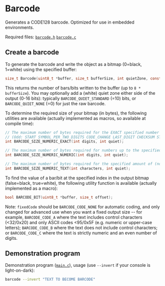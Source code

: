# Barcode

Generates a CODE128 barcode.  Optimized for use in embedded environments.

Required files: [`barcode.h`](barcode.h) [`barcode.c`](barcode.c)


## Create a barcode

To generate the barcode and write the object as a bitmap (0=black, 1=white) using the specified buffer:

```c
size_t Barcode(uint8_t *buffer, size_t bufferSize, int quietZone, const char *text, barcode_code_t fixedCode);
```

This returns the number of bars/bits written to the buffer (up to `8 * bufferSize`). You may optionally add a (white) quiet zone either side of the output (0-16 bits): typically `BARCODE_QUIET_STANDARD` (=10) bits, or `BARCODE_QUIET_NONE` (=0) for just the raw barcode.

To determine the required size of your bitmap (in bytes), the following utilities are available (actually implemented as macros, so available at compile time):

```c
// The maximum number of bytes required for the EXACT specified number of digits (strictly 0-9), odd numbers are less efficient
// (Odd: START SYMBOL_PER_TWO_DIGITS CODE_CHANGE LAST_DIGIT CHECKSUM STOP; Even: START SYMBOL_PER_TWO_DIGITS CHECKSUM STOP;)
int BARCODE_SIZE_NUMERIC_EXACT(int digits, int quiet);

// The maximum number of bytes required for numbers up to the specified number of digits (strictly 0-9)
int BARCODE_SIZE_NUMERIC_NUMERIC(int digits, int quiet);

// The maximum number of bytes required for the specified amount of (non-control-character) ASCII text
int BARCODE_SIZE_NUMERIC_TEXT(int characters, int quiet);
```

To find the value of a bar/bit at the specified index in the output bitmap (false=black, true=white), the following utility function is available (actually implemented as a macro):

```c
bool BARCODE_BIT(uint8_t *buffer, size_t offset);
```

Note: `fixedCode` should be `BARCODE_CODE_NONE` for automatic coding, and only changed for advanced use when you want a fixed output size -- for example, `BARCODE_CODE_A` where the text includes control characters (<32/0x20) and only ASCII codes <95/0x5F (e.g. numeric or upper-case letters); `BARCODE_CODE_B` where the text does not include control characters; or `BARCODE_CODE_C` where the text is strictly numeric and an even number of digits.


## Demonstration program

Demonstration program ([`main.c`](main.c)), usage (use `--invert` if your console is light-on-dark):

```bash
barcode --invert "TEXT TO BECOME BARCODE"
```
